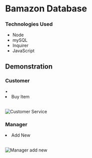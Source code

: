 
<h1>Bamazon Database</h1>
<h3>Technologies Used</h3>
<ul>
    <li>Node</li>
    <li>mySQL</li>
    <li>Inquirer</li>
    <li>JavaScript</li>
</ul>
<h2>Demonstration</h2>
<h3>Customer </h3>• 
<li>Buy Item</li>
</br>

![Customer Service](assets/customer.gif)


<h3>Manager </h3>
<li> Add New</li>
</br>

![Manager add new](assets/manager-add-new.gif)

<strong></strong>

<strong></strong>

<strong></strong>